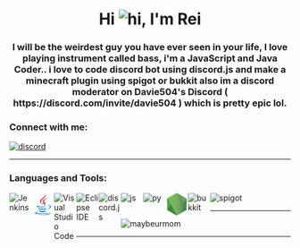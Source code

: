 <h1 align="center">Hi <img src="https://cdn.discordapp.com/emojis/787283025679089714.gif?v=1" width="28px" alt="hi">, I'm Rei</h1>

<h3 align="center">I will be the weirdest guy you have ever seen in your life, I love playing instrument called bass, i'm a JavaScript and Java Coder.. i love to code discord bot using discord.js and make a minecraft plugin using spigot or bukkit also im a discord moderator on Davie504's Discord ( https://discord.com/invite/davie504 ) which is pretty epic lol.</h3>

<h3 align="left">Connect with me:</h3>
<a href="https://discord.com/users/669702508804833291" ><img src="https://raw.githubusercontent.com/rahuldkjain/github-profile-readme-generator/master/src/images/icons/Social/discord.svg" alt="discord" width="40px" /></a>
</p>

---

<h3 align="left">Languages and Tools:</h3>
<img align="left" alt="Jenkins" width="40px" src="https://www.vectorlogo.zone/logos/jenkins/jenkins-icon.svg" />
<img align="left" alt="java" width="40px" src="https://raw.githubusercontent.com/devicons/devicon/master/icons/java/java-original.svg" />
<img align="left" alt="Visual Studio Code" width="40px" src="https://i.imgur.com/LwSdAlE.png" />
<img align="left" alt="Eclipse IDE" width="40px" src="https://img.utdstc.com/icon/3c7/fcf/3c7fcf4930fa9402c22cee35e03fe9fcf9e8e47c9381d6b9e6922d71ee2e067a:200" />
<img align="left" alt="discord.js" width="40px" src="https://i.imgur.com/SI1DZf3.png" />
<img align="left" alt="js" width="40px" src="https://i.imgur.com/3u1wzwE.png" />
<img align="left" alt="py" width="40px" src="https://i.imgur.com/4pIzF9V.png" />
<img align="left" src="https://raw.githubusercontent.com/github/explore/80688e429a7d4ef2fca1e82350fe8e3517d3494d/topics/nodejs/nodejs.png" alt="node.js" width="40px" />
<img align="left" src="http://i.imgur.com/igYbvzR.png" alt="bukkit" width="40px" />
<img src="https://i.imgur.com/xsD09gE.png" alt="spigot" width="40px" />

---

![maybeurmom](https://user-images.githubusercontent.com/74547779/121762108-0cf9e480-cb5e-11eb-967a-8f1a78d766e2.jpg)

---
